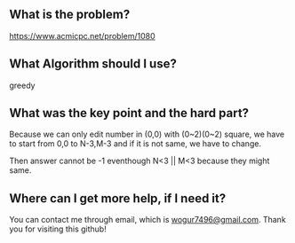 ## What is the problem?

<https://www.acmicpc.net/problem/1080>

## What Algorithm should I use?

greedy

## What was the key point and the hard part?

Because we can only edit number in (0,0) with (0~2)(0~2) square, we have to start from 0,0 to N-3,M-3 and if it is not same, we have to change.

Then answer cannot be -1 eventhough N<3 || M<3 because they might same.

## Where can I get more help, if I need it?

You can contact me through email, which is wogur7496@gmail.com.
Thank you for visiting this github!

